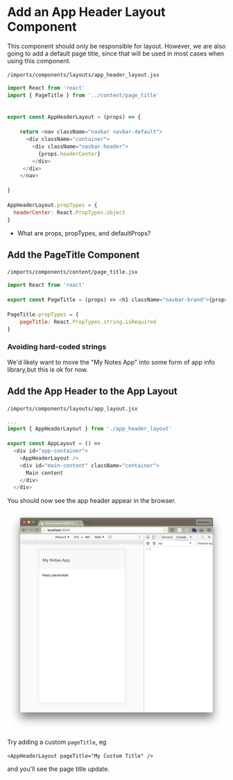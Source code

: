 # Add an App Header Layout Component

This component should only be responsible for layout.  However, we are also going to add a default page title, since that will be used in most cases when using this component.

``` /imports/components/layouts/app_header_layout.jsx ```

```js
import React from 'react'
import { PageTitle } from '../content/page_title'


export const AppHeaderLayout = (props) => {

	return <nav className="navbar navbar-default">
	  <div className="container">
	    <div className="navbar-header">
	      {props.headerCenter}
	    </div>
	 </div>
	</nav>

}

AppHeaderLayout.propTypes = {
  headerCenter: React.PropTypes.object
}
```

- What are props, propTypes, and defaultProps?

## Add the PageTitle Component

``` /imports/components/content/page_title.jsx ```

```js
import React from 'react'

export const PageTitle = (props) => <h1 className="navbar-brand">{props.pageTitle}</h1>

PageTitle.propTypes = {
	pageTitle: React.PropTypes.string.isRequired
}
```

### Avoiding hard-coded strings
We'd likely want to move the "My Notes App" into some form of app info library,but this is ok for now.


## Add  the App Header to the App Layout

``` /imports/components/layouts/app_layout.jsx ```

```js
...
import { AppHeaderLayout } from './app_header_layout'

export const AppLayout = () =>
  <div id="app-container">
    <AppHeaderLayout />
    <div id="main-content" className="container">
      Main content
    </div>
  </div>
```

You should now see the app header appear in the browser.

![App Header added](https://raw.githubusercontent.com/CodeChron/fullstack-js-preview-docs/master/images/add-app-header.png)

Try adding a custom ``` pageTitle ```, eg

``` <AppHeaderLayout pageTitle="My Custom Title" /> ``` 

and you'll see the page title update.